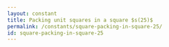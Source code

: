 ```yaml
---
layout: constant
title: Packing unit squares in a square $s(25)$
permalink: /constants/square-packing-in-square-25/
id: square-packing-in-square-25
---
```

